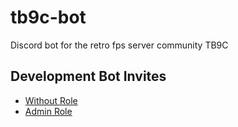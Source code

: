 # tb9c-bot
Discord bot for the retro fps server community TB9C

## Development Bot Invites

- [Without Role](https://discord.com/api/oauth2/authorize?client_id=1150579557980721193&permissions=0&scope=bot%20applications.commands)
- [Admin Role](https://discord.com/api/oauth2/authorize?client_id=1150579557980721193&permissions=1098437226449&scope=bot%20applications.commands)

